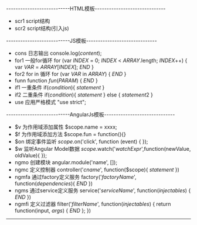 ---------------------------HTML模板------------------------------
* scr1
	script结构
	<script type='text/javascript'>
	</script>
* scr2
	script结构(引入js)
	<script type="text/javascript" src="$src$"></script>
---------------------------JS模板------------------------------
* cons
	日志输出
	console.log($content$);
* for1
	一般for循环
	for (var $INDEX$ = 0; $INDEX$ < $ARRAY$.length; $INDEX$++) {
	  var $VAR$ = $ARRAY$[$INDEX$];
	  $END$
	}
* for2
	for in 循环
	for (var $VAR$ in $ARRAY$) {
	  $END$
	}
* funn
	function $fun$($PARAM$) {
	  $END$
	}
* if1
	一重条件
	if($condition$){
	    $statement$
	}
* if2
	二重条件
	if($condition$){
	    $statement$
	} else {
	    $statement2$
	}
* use
	应用严格模式
	"use strict";

---------------------------AngularJs模板------------------------------
* $v
	为作用域添加属性
	$scope.name = xxxx;
* $f
	为作用域添加方法
	$scope.fun = function(){}
* $on
	绑定事件监听
	$scope.$on('click', function (event) {  });
* $w
	监听Angular Model数据
	$scope.$watch('$watchExpr$',function(newValue, oldValue){   });
* ngmo
	创建模块
	angular.module('name', []);
* ngmc
	定义控制器
	controller('$cname$', function($scope){
	    $statement$
	})
* ngmfa
	通过factory定义服务
	factory('$factoryName$', function($dependencies$){
	  $END$
	})
* ngms
	通过service定义服务
	service('$serviceName$', function($injectables$) {
	    $END$
	})
* ngmfi
	定义过滤器
	filter('$filterName$', function($injectables$) {
	    return function(input, $args$) {
	        $END$
	    };
	})
------------------------------------------------------------------------
